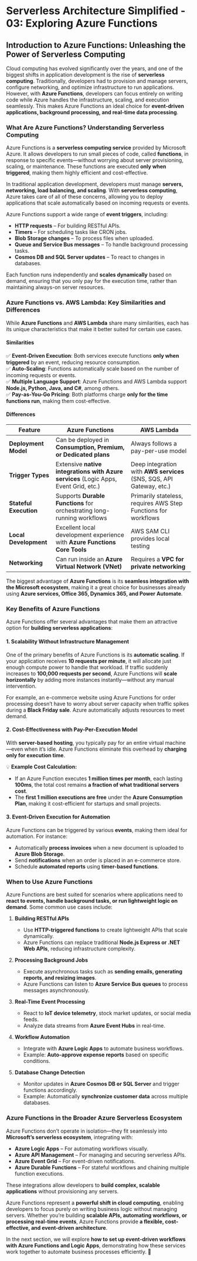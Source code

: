 # Serverless Architecture Simplified - 03: Exploring Azure Functions

## Introduction to Azure Functions: Unleashing the Power of Serverless Computing

Cloud computing has evolved significantly over the years, and one of the biggest shifts in application development is the rise of **serverless computing**. Traditionally, developers had to provision and manage servers, configure networking, and optimize infrastructure to run applications. However, with **Azure Functions**, developers can focus entirely on writing code while Azure handles the infrastructure, scaling, and execution seamlessly. This makes Azure Functions an ideal choice for **event-driven applications, background processing, and real-time data processing**.

### What Are Azure Functions? Understanding Serverless Computing

Azure Functions is a **serverless computing service** provided by Microsoft Azure. It allows developers to run small pieces of code, called **functions**, in response to specific events—without worrying about server provisioning, scaling, or maintenance. These functions are executed **only when triggered**, making them highly efficient and cost-effective.

In traditional application development, developers must manage **servers, networking, load balancing, and scaling**. With **serverless computing**, Azure takes care of all of these concerns, allowing you to deploy applications that scale automatically based on incoming requests or events.

Azure Functions support a wide range of **event triggers**, including:

- **HTTP requests** – For building RESTful APIs.
- **Timers** – For scheduling tasks like CRON jobs.
- **Blob Storage changes** – To process files when uploaded.
- **Queue and Service Bus messages** – To handle background processing tasks.
- **Cosmos DB and SQL Server updates** – To react to changes in databases.

Each function runs independently and **scales dynamically** based on demand, ensuring that you only pay for the execution time, rather than maintaining always-on server resources.

### Azure Functions vs. AWS Lambda: Key Similarities and Differences

While **Azure Functions** and **AWS Lambda** share many similarities, each has its unique characteristics that make it better suited for certain use cases.

#### Similarities

✅ **Event-Driven Execution**: Both services execute functions **only when triggered** by an event, reducing resource consumption.  
✅ **Auto-Scaling**: Functions automatically scale based on the number of incoming requests or events.  
✅ **Multiple Language Support**: Azure Functions and AWS Lambda support **Node.js, Python, Java, and C#**, among others.  
✅ **Pay-as-You-Go Pricing**: Both platforms charge **only for the time functions run**, making them cost-effective.

#### Differences

| Feature                | Azure Functions                                                                      | AWS Lambda                                                           |
| ---------------------- | ------------------------------------------------------------------------------------ | -------------------------------------------------------------------- |
| **Deployment Model**   | Can be deployed in **Consumption, Premium, or Dedicated plans**                      | Always follows a pay-per-use model                                   |
| **Trigger Types**      | Extensive **native integrations with Azure services** (Logic Apps, Event Grid, etc.) | Deep integration with **AWS services** (SNS, SQS, API Gateway, etc.) |
| **Stateful Execution** | Supports **Durable Functions** for orchestrating long-running workflows              | Primarily stateless, requires AWS Step Functions for workflows       |
| **Local Development**  | Excellent local development experience with **Azure Functions Core Tools**           | AWS SAM CLI provides local testing                                   |
| **Networking**         | Can run inside an **Azure Virtual Network (VNet)**                                   | Requires a **VPC for private networking**                            |

The biggest advantage of **Azure Functions** is its **seamless integration with the Microsoft ecosystem**, making it a great choice for businesses already using **Azure services, Office 365, Dynamics 365, and Power Automate**.

### Key Benefits of Azure Functions

Azure Functions offer several advantages that make them an attractive option for **building serverless applications**:

#### 1. Scalability Without Infrastructure Management

One of the primary benefits of Azure Functions is its **automatic scaling**. If your application receives **10 requests per minute**, it will allocate just enough compute power to handle that workload. If traffic suddenly increases to **100,000 requests per second**, Azure Functions will **scale horizontally** by adding more instances instantly—without any manual intervention.

For example, an e-commerce website using Azure Functions for order processing doesn’t have to worry about server capacity when traffic spikes during a **Black Friday sale**. Azure automatically adjusts resources to meet demand.

#### 2. Cost-Effectiveness with Pay-Per-Execution Model

With **server-based hosting**, you typically pay for an entire virtual machine—even when it’s idle. Azure Functions eliminate this overhead by **charging only for execution time**.

💡 **Example Cost Calculation:**

- If an Azure Function executes **1 million times per month**, each lasting **100ms**, the total cost remains **a fraction of what traditional servers cost**.
- The **first 1 million executions are free** under the **Azure Consumption Plan**, making it cost-efficient for startups and small projects.

#### 3. Event-Driven Execution for Automation

Azure Functions can be triggered by various **events**, making them ideal for automation. For instance:

- Automatically **process invoices** when a new document is uploaded to **Azure Blob Storage**.
- Send **notifications** when an order is placed in an e-commerce store.
- Schedule **automated reports** using **timer-based functions**.

### When to Use Azure Functions

Azure Functions are best suited for scenarios where applications need to **react to events, handle background tasks, or run lightweight logic on demand**. Some common use cases include:

1. **Building RESTful APIs**

   - Use **HTTP-triggered functions** to create lightweight APIs that scale dynamically.
   - Azure Functions can replace traditional **Node.js Express or .NET Web APIs**, reducing infrastructure complexity.

2. **Processing Background Jobs**

   - Execute asynchronous tasks such as **sending emails, generating reports, and resizing images**.
   - Azure Functions can listen to **Azure Service Bus queues** to process messages asynchronously.

3. **Real-Time Event Processing**

   - React to **IoT device telemetry**, stock market updates, or social media feeds.
   - Analyze data streams from **Azure Event Hubs** in real-time.

4. **Workflow Automation**

   - Integrate with **Azure Logic Apps** to automate business workflows.
   - Example: **Auto-approve expense reports** based on specific conditions.

5. **Database Change Detection**

   - Monitor updates in **Azure Cosmos DB or SQL Server** and trigger functions accordingly.
   - Example: Automatically **synchronize customer data** across multiple databases.

### Azure Functions in the Broader Azure Serverless Ecosystem

Azure Functions don’t operate in isolation—they fit seamlessly into **Microsoft’s serverless ecosystem**, integrating with:

- **Azure Logic Apps** – For automating workflows visually.
- **Azure API Management** – For managing and securing serverless APIs.
- **Azure Event Grid** – For event-driven notifications.
- **Azure Durable Functions** – For stateful workflows and chaining multiple function executions.

These integrations allow developers to **build complex, scalable applications** without provisioning any servers.

Azure Functions represent a **powerful shift in cloud computing**, enabling developers to focus purely on writing business logic without managing servers. Whether you’re building **scalable APIs, automating workflows, or processing real-time events**, Azure Functions provide **a flexible, cost-effective, and event-driven architecture**.

In the next section, we will explore **how to set up event-driven workflows with Azure Functions and Logic Apps**, demonstrating how these services work together to automate business processes efficiently. 🚀
